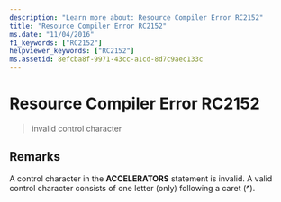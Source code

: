 ```yaml
---
description: "Learn more about: Resource Compiler Error RC2152"
title: "Resource Compiler Error RC2152"
ms.date: "11/04/2016"
f1_keywords: ["RC2152"]
helpviewer_keywords: ["RC2152"]
ms.assetid: 8efcba8f-9971-43cc-a1cd-8d7c9aec133c
---
```

# Resource Compiler Error RC2152

> invalid control character

## Remarks

A control character in the **ACCELERATORS** statement is invalid. A valid control character consists of one letter (only) following a caret (**^**).
